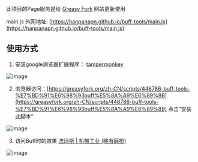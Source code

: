 

此项目的Page服务是给 [Greasy Fork](https://greasyfork.org/zh-CN) 网站更新使用

main.js 外网地址: [https://hanpanapn.github.io/buff-tools/main.js](https://hanpanapn.github.io/buff-tools/main.js)

## 使用方式

1. 安装google浏览器扩展程序：  [tampermonkey](https://chrome.google.com/webstore/search/tampermonkey?hl=zh-CN)

![image](https://user-images.githubusercontent.com/15027167/182363642-93d7e9e4-142e-4c50-b2e5-a280ae83a0bc.png)

2. 浏览器访问：[https://greasyfork.org/zh-CN/scripts/448786-buff-tools-%E7%BD%91%E6%98%93buff%E5%8A%A9%E6%89%8B](https://greasyfork.org/zh-CN/scripts/448786-buff-tools-%E7%BD%91%E6%98%93buff%E5%8A%A9%E6%89%8B)  点击“安装此脚本”

![image](https://user-images.githubusercontent.com/15027167/182364275-839d23f6-5899-4d91-85c8-01ee91e8207f.png)

3. 访问Buff时的效果  [法玛斯 | 机械工业 (略有磨损)](https://buff.163.com/goods/34658?from=market#tab=selling&page_num=10)

![image](https://user-images.githubusercontent.com/15027167/182364912-c9c8a28e-a555-478a-b6f4-6b1eea82c152.png)
